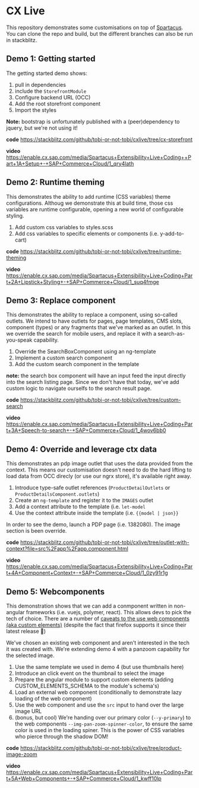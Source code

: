 # CX Live

This repository demonstrates some customisations on top of [Spartacus](https://github.com/SAP/cloud-commerce-spartacus-storefront). You can clone the repo and build, but the different branches can also be run in stackblitz.

## Demo 1: Getting started

The getting started demo shows:

1. pull in dependencies
2. include the `StorefrontModule`
3. Configure backend URL (OCC)
4. Add the root storefront component
5. Import the styles

**Note:** bootstrap is unfortunately published with a (peer)dependency to jquery, but we're not using it!

**code** https://stackblitz.com/github/tobi-or-not-tobi/cxlive/tree/cx-storefront

**video** https://enable.cx.sap.com/media/Spartacus+Extensibility+Live+Coding++Part+1A+Setup+-+SAP+Commerce+Cloud/1_qry4lath

## Demo 2: Runtime theming

This demonstrates the ability to add runtime (CSS variables) theme configurations. Althoug we demonstrate this at build time, those css variables are runtime configurable, opening a new world of configurable styling.

1. Add custom css variables to styles.scss
2. Add css variables to specific elements or components (i.e. y-add-to-cart)

**code** https://stackblitz.com/github/tobi-or-not-tobi/cxlive/tree/runtime-theming

**video** https://enable.cx.sap.com/media/Spartacus+Extensibility+Live+Coding+Part+2A+Lipstick+Styling+-+SAP+Commerce+Cloud/1_suq4fmge

## Demo 3: Replace component

This demonstrates the ability to replace a component, using so-called outlets. We intend to have outlets for pages, page templates, CMS slots, component (types) or any fragments that we've marked as an outlet. In this we override the search for mobile users, and replace it with a search-as-you-speak capability.

1. Override the SearchBoxComponent using an ng-template
2. Implement a custom search component
3. Add the custom search component in the template

**note:** the search box component will have an input feed the input directly into the search listing page. Since we don't have that today, we've add custom logic to navigate ourselfs to the search result page.

**code** https://stackblitz.com/github/tobi-or-not-tobi/cxlive/tree/custom-search

**video** https://enable.cx.sap.com/media/Spartacus+Extensibility+Live+Coding+Part+3A+Speech-to-search+-+SAP+Commerce+Cloud/1_4wov6bb0

## Demo 4: Override and leverage ctx data

This demonstrates an pdp image outlet that uses the data provided from the context. This means our customisation doesn't need to do the hard lifting to load data from OCC direcly (or use our ngrx store), it's available right away.

1. Introduce type-safe outlet references (`ProductDetailOutlets` or `ProductDetailsComponent.outlets`)
2. Create an `ng-template` and register it to the `IMAGES` outlet
3. Add a context attribute to the template (i.e. `let-model`
4. Use the context attribute inside the template (i.e. `{{model | json}}`

In order to see the demo, launch a PDP page (i.e. 1382080). The image section is been override.

**code** https://stackblitz.com/github/tobi-or-not-tobi/cxlive/tree/outlet-with-context?file=src%2Fapp%2Fapp.component.html

**video** https://enable.cx.sap.com/media/Spartacus+Extensibility+Live+Coding+Part+4A+Component+Context+-+SAP+Commerce+Cloud/1_0zy91r1g

## Demo 5: Webcomponents

This demonstration shows that we can add a conmponent written in non-angular frameworks (i.e. vuejs, polymer, react). This allows devs to pick the tech of choice. There are a number of [caveats to the use web components (aka custom elements)](https://caniuse.com/#search=custom%20elements%20v1) (despite the fact that firefox supports it since their latest release 🎉)

We've chosen an existing web component and aren't interested in the tech it was created with. We're extending demo 4 with a panzoom capability for the selected image.

1. Use the same template we used in demo 4 (but use thumbnails here)
2. Introduce an click event on the thumbnail to select the image
3. Prepare the angular module to support custom elements (adding CUSTOM_ELEMENTS_SCHEMA to the module's schema's)
4. Load an external web component (conditionally to demonstrate lazy loading of the web component)
5. Use the web component and use the `src` input to hand over the large image URL
6. (bonus, but cool) We're handing over our primary color (`--y-primary`) to the web components `--img-pan-zoom-spinner-color`, to ensure the same color is used in the loading spiner. This is the power of CSS variables who pierce through the shadow DOM!

**code** https://stackblitz.com/github/tobi-or-not-tobi/cxlive/tree/product-image-zoom

**video** https://enable.cx.sap.com/media/Spartacus+Extensibility+Live+Coding+Part+5A+Web+Components+-+SAP+Commerce+Cloud/1_kwff10lp
